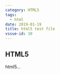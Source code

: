 ```yaml
---
category: HTML5
tags:
  - html
date: 2019-01-19
title: html5 test file
vssue-id: 10
---
```


## HTML5

html5...